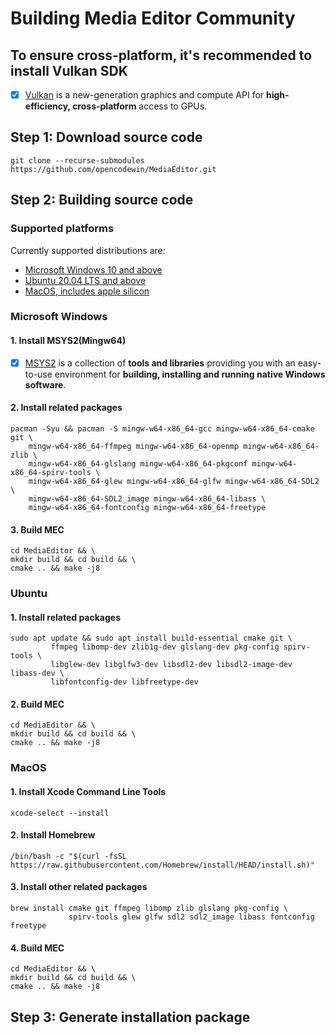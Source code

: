 # Building Media Editor Community

## To ensure cross-platform, it's recommended to install Vulkan SDK
- [x] [Vulkan](https://vulkan.lunarg.com/sdk/home) is a new-generation graphics and compute API for **high-efficiency, cross-platform** access to GPUs.

## Step 1: Download source code
    git clone --recurse-submodules https://github.com/opencodewin/MediaEditor.git

## Step 2: Building source code
### Supported platforms
Currently supported distributions are:
-   [Microsoft Windows 10 and above](#microsoft-windows)
-   [Ubuntu 20.04 LTS and above](#ubuntu)
-   [MacOS, includes apple silicon](#macos)

### Microsoft Windows
#### 1. Install MSYS2(Mingw64)
- [x] [MSYS2](https://www.msys2.org) is a collection of **tools and libraries** providing you with an easy-to-use environment for **building, installing and running native Windows software**.
#### 2. Install related packages
    pacman -Syu && pacman -S mingw-w64-x86_64-gcc mingw-w64-x86_64-cmake git \
        mingw-w64-x86_64-ffmpeg mingw-w64-x86_64-openmp mingw-w64-x86_64-zlib \
        mingw-w64-x86_64-glslang mingw-w64-x86_64-pkgconf mingw-w64-x86_64-spirv-tools \
        mingw-w64-x86_64-glew mingw-w64-x86_64-glfw mingw-w64-x86_64-SDL2 \
        mingw-w64-x86_64-SDL2_image mingw-w64-x86_64-libass \
        mingw-w64-x86_64-fontconfig mingw-w64-x86_64-freetype 
#### 3. Build MEC
    cd MediaEditor && \
    mkdir build && cd build && \
    cmake .. && make -j8

### Ubuntu
#### 1. Install related packages
    sudo apt update && sudo apt install build-essential cmake git \
             ffmpeg libomp-dev zlib1g-dev glslang-dev pkg-config spirv-tools \
             libglew-dev libglfw3-dev libsdl2-dev libsdl2-image-dev libass-dev \
             libfontconfig-dev libfreetype-dev
#### 2. Build MEC
    cd MediaEditor && \
    mkdir build && cd build && \
    cmake .. && make -j8

### MacOS
#### 1. Install Xcode Command Line Tools
    xcode-select --install
#### 2. Install Homebrew
    /bin/bash -c "$(curl -fsSL https://raw.githubusercontent.com/Homebrew/install/HEAD/install.sh)"
#### 3. Install other related packages
    brew install cmake git ffmpeg libomp zlib glslang pkg-config \
                 spirv-tools glew glfw sdl2 sdl2_image libass fontconfig freetype
#### 4. Build MEC
    cd MediaEditor && \
    mkdir build && cd build && \
    cmake .. && make -j8

## Step 3: Generate installation package